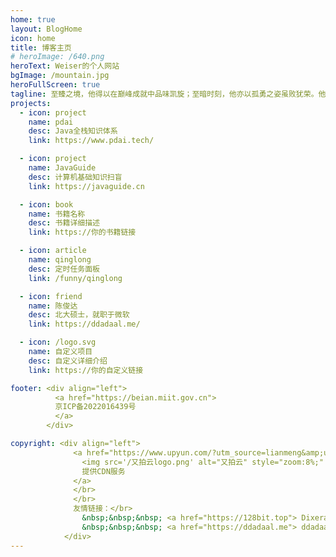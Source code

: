 ```yaml
---
home: true
layout: BlogHome
icon: home
title: 博客主页
# heroImage: /640.png
heroText: Weiser的个人网站
bgImage: /mountain.jpg
heroFullScreen: true
tagline: 至臻之境，他得以在巅峰成就中品味凯旋；至暗时刻，他亦以孤勇之姿虽败犹荣。他的身影，永不湮没于怯懦者的苍白行列。
projects:
  - icon: project
    name: pdai
    desc: Java全栈知识体系
    link: https://www.pdai.tech/

  - icon: project
    name: JavaGuide
    desc: 计算机基础知识扫盲
    link: https://javaguide.cn

  - icon: book
    name: 书籍名称
    desc: 书籍详细描述
    link: https://你的书籍链接

  - icon: article
    name: qinglong
    desc: 定时任务面板
    link: /funny/qinglong

  - icon: friend
    name: 陈俊达
    desc: 北大硕士，就职于微软
    link: https://ddadaal.me/

  - icon: /logo.svg
    name: 自定义项目
    desc: 自定义详细介绍
    link: https://你的自定义链接

footer: <div align="left">
          <a href="https://beian.miit.gov.cn">
          京ICP备2022016439号
          </a>
        </div>

copyright: <div align="left"> 
              <a href="https://www.upyun.com/?utm_source=lianmeng&amp;utm_medium=referral">由
                <img src='/又拍云logo.png' alt="又拍云" style="zoom:8%;" padding-top:10px />
                提供CDN服务
              </a>
              </br>
              </br>
              友情链接：</br>
                &nbsp;&nbsp;&nbsp; <a href="https://128bit.top"> Dixeran </a> </br>
                &nbsp;&nbsp;&nbsp; <a href="https://ddadaal.me"> ddadaal </a> </br>
            </div>              
---
```



